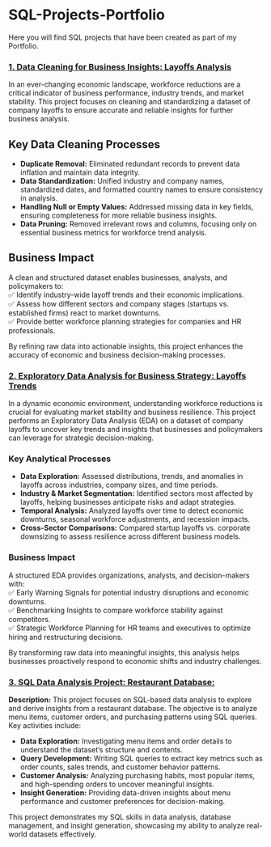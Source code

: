 # SQL-Projects-Portfolio
Here you will find SQL projects that have been created as part of my Portfolio. 


### [**1. Data Cleaning for Business Insights: Layoffs Analysis**](https://github.com/laugima/SQL-Projects-Portfolio/blob/main/PROJECT%201%20-%20Data%20Cleaning%20for%20Business%20Insights%3A%20Layoffs%20Analysis.sql)
In an ever-changing economic landscape, workforce reductions are a critical indicator of business performance, industry trends, and market stability. This project focuses on cleaning and standardizing a dataset of company layoffs to ensure accurate and reliable insights for further business analysis.

## **Key Data Cleaning Processes**  
- **Duplicate Removal:** Eliminated redundant records to prevent data inflation and maintain data integrity.  
- **Data Standardization:** Unified industry and company names, standardized dates, and formatted country names to ensure consistency in analysis.  
- **Handling Null or Empty Values:** Addressed missing data in key fields, ensuring completeness for more reliable business insights.  
- **Data Pruning:** Removed irrelevant rows and columns, focusing only on essential business metrics for workforce trend analysis.  

## **Business Impact**  
A clean and structured dataset enables businesses, analysts, and policymakers to:  
✅ Identify industry-wide layoff trends and their economic implications.  
✅ Assess how different sectors and company stages (startups vs. established firms) react to market downturns.  
✅ Provide better workforce planning strategies for companies and HR professionals.  

By refining raw data into actionable insights, this project enhances the accuracy of economic and business decision-making processes.



### [2. Exploratory Data Analysis for Business Strategy: Layoffs Trends](https://github.com/laugima/SQL-Projects-Portfolio/blob/main/PROJECT%202%20-%20Exploratory%20Data%20Analysis.sql)
In a dynamic economic environment, understanding workforce reductions is crucial for evaluating market stability and business resilience. This project performs an Exploratory Data Analysis (EDA) on a dataset of company layoffs to uncover key trends and insights that businesses and policymakers can leverage for strategic decision-making.  

### Key Analytical Processes
- **Data Exploration:** Assessed distributions, trends, and anomalies in layoffs across industries, company sizes, and time periods.  
- **Industry & Market Segmentation:** Identified sectors most affected by layoffs, helping businesses anticipate risks and adapt strategies.  
- **Temporal Analysis:** Analyzed layoffs over time to detect economic downturns, seasonal workforce adjustments, and recession impacts.  
- **Cross-Sector Comparisons:** Compared startup layoffs vs. corporate downsizing to assess resilience across different business models.  

### Business Impact  
A structured EDA provides organizations, analysts, and decision-makers with:  
✅ Early Warning Signals for potential industry disruptions and economic downturns.  
✅ Benchmarking Insights to compare workforce stability against competitors.  
✅ Strategic Workforce Planning for HR teams and executives to optimize hiring and restructuring decisions.  

By transforming raw data into meaningful insights, this analysis helps businesses proactively respond to economic shifts and industry challenges.  


### [3. SQL Data Analysis Project: Restaurant Database:](https://github.com/laugima/SQL-Projects-Portfolio/blob/main/PROJECT%203%20-%20Restaurant%20Database%20Analysis.sql)
**Description:**
This project focuses on SQL-based data analysis to explore and derive insights from a restaurant database. The objective is to analyze menu items, customer orders, and purchasing patterns using SQL queries. Key activities include:
- **Data Exploration:** Investigating menu items and order details to understand the dataset’s structure and contents.
- **Query Development:** Writing SQL queries to extract key metrics such as order counts, sales trends, and customer behavior patterns.
- **Customer Analysis:** Analyzing purchasing habits, most popular items, and high-spending orders to uncover meaningful insights.
- **Insight Generation:** Providing data-driven insights about menu performance and customer preferences for decision-making.

This project demonstrates my SQL skills in data analysis, database management, and insight generation, showcasing my ability to analyze real-world datasets effectively.


